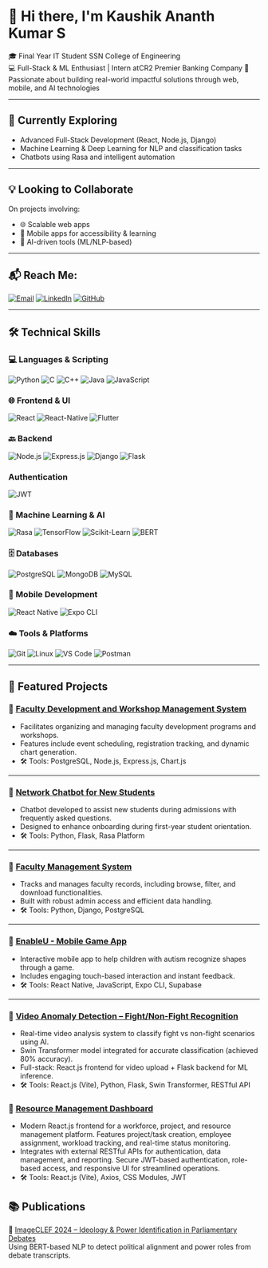 # 👋 Hi there, I'm Kaushik Ananth Kumar S
🎓 Final Year IT Student SSN College of Engineering  
💻 Full-Stack & ML Enthusiast | Intern atCR2 Premier Banking Company
🌟 Passionate about building real-world impactful solutions through web, mobile, and AI technologies

---

## 🌱 Currently Exploring
- Advanced Full-Stack Development (React, Node.js, Django)
- Machine Learning & Deep Learning for NLP and classification tasks
- Chatbots using Rasa and intelligent automation

---

## 💡 Looking to Collaborate
On projects involving:
- 🌐 Scalable web apps
- 📱 Mobile apps for accessibility & learning
- 🤖 AI-driven tools (ML/NLP-based)

---

## 📬 Reach Me:
[![Email](https://img.shields.io/badge/Email-Connect-blue?style=for-the-badge&logo=gmail)](mailto:kaushikananthkumar2210199@ssn.edu.in)
[![LinkedIn](https://img.shields.io/badge/LinkedIn-Connect-blue?style=for-the-badge&logo=linkedin)](https://www.linkedin.com/in/s-kaushik-ananth-kumar/)
[![GitHub](https://img.shields.io/badge/GitHub-Follow-gray?style=for-the-badge&logo=github)](https://github.com/SKaushikAK)

---

## 🛠 Technical Skills

### 💻 Languages & Scripting
![Python](https://img.shields.io/badge/Code-Python-blue)
![C](https://img.shields.io/badge/Code-C-darkblue)
![C++](https://img.shields.io/badge/Code-C++-orange)
![Java](https://img.shields.io/badge/Code-Java-red)
![JavaScript](https://img.shields.io/badge/Code-JavaScript-yellow)

### 🌐 Frontend & UI
![React](https://img.shields.io/badge/Framework-React-blue)
![React-Native](https://img.shields.io/badge/Framework-React%20Native-blue)
![Flutter](https://img.shields.io/badge/Frontend-Flutter-yellow)

### 🔙 Backend
![Node.js](https://img.shields.io/badge/Framework-Node.js-green)
![Express.js](https://img.shields.io/badge/Backend-Express-black)
![Django](https://img.shields.io/badge/Backend-Django-darkgreen)
![Flask](https://img.shields.io/badge/Backend-Flask-lightgrey)

### Authentication
![JWT](https://img.shields.io/badge/Auth-JWT-green)

### 🧠 Machine Learning & AI
![Rasa](https://img.shields.io/badge/Chatbot-Rasa-purple)
![TensorFlow](https://img.shields.io/badge/ML-TensorFlow-orange)
![Scikit-Learn](https://img.shields.io/badge/ML-Scikit--Learn-yellow)
![BERT](https://img.shields.io/badge/NLP-BERT-blue)

### 🗄️ Databases
![PostgreSQL](https://img.shields.io/badge/DB-PostgreSQL-blue)
![MongoDB](https://img.shields.io/badge/DB-MongoDB-green)
![MySQL](https://img.shields.io/badge/DB-MySQL-lightblue)

### 📱 Mobile Development
![React Native](https://img.shields.io/badge/Mobile-React%20Native-blue)
![Expo CLI](https://img.shields.io/badge/Tool-Expo-009688)

### ☁️ Tools & Platforms
![Git](https://img.shields.io/badge/Tool-Git-red)
![Linux](https://img.shields.io/badge/OS-Linux-yellow)
![VS Code](https://img.shields.io/badge/IDE-VS%20Code-blue)
![Postman](https://img.shields.io/badge/Tool-Postman-orange)

---

## 🔗 Featured Projects

### 🔹 [Faculty Development and Workshop Management System](https://github.com/SKaushikAK/Faculty-Development-Program)
- Facilitates organizing and managing faculty development programs and workshops.
- Features include event scheduling, registration tracking, and dynamic chart generation.
- 🛠 Tools: PostgreSQL, Node.js, Express.js, Chart.js

---

### 🔹 [Network Chatbot for New Students](https://github.com/SKaushikAK/Rasa)
- Chatbot developed to assist new students during admissions with frequently asked questions.
- Designed to enhance onboarding during first-year student orientation.
- 🛠 Tools: Python, Flask, Rasa Platform

---

### 🔹 [Faculty Management System](https://github.com/SKaushikAK/Faculty-Management-System)
- Tracks and manages faculty records, including browse, filter, and download functionalities.
- Built with robust admin access and efficient data handling.
- 🛠 Tools: Python, Django, PostgreSQL

---

### 🔹 [EnableU - Mobile Game App](https://github.com/SKaushikAK/enableu) 
- Interactive mobile app to help children with autism recognize shapes through a game.
- Includes engaging touch-based interaction and instant feedback.
- 🛠 Tools: React Native, JavaScript, Expo CLI, Supabase

---

### 🔹 [Video Anomaly Detection – Fight/Non-Fight Recognition](https://github.com/SKaushikAK/video-anomaly-detection-frontend)
- Real-time video analysis system to classify fight vs non-fight scenarios using AI.
- Swin Transformer model integrated for accurate classification (achieved 80% accuracy).
- Full-stack: React.js frontend for video upload + Flask backend for ML inference.
- 🛠 Tools: React.js (Vite), Python, Flask, Swin Transformer, RESTful API


### 🔹 [Resource Management Dashboard](https://github.com/SKaushikAK/resource)
- Modern React.js frontend for a workforce, project, and resource management platform.
Features project/task creation, employee assignment, workload tracking, and real-time status monitoring.
- Integrates with external RESTful APIs for authentication, data management, and reporting.
Secure JWT-based authentication, role-based access, and responsive UI for streamlined operations.
- 🛠 Tools: React.js (Vite), Axios, CSS Modules, JWT

## 📚 Publications

📝 [ImageCLEF 2024 – Ideology & Power Identification in Parliamentary Debates](https://www.imageclef.org/2024)  
Using BERT-based NLP to detect political alignment and power roles from debate transcripts.
